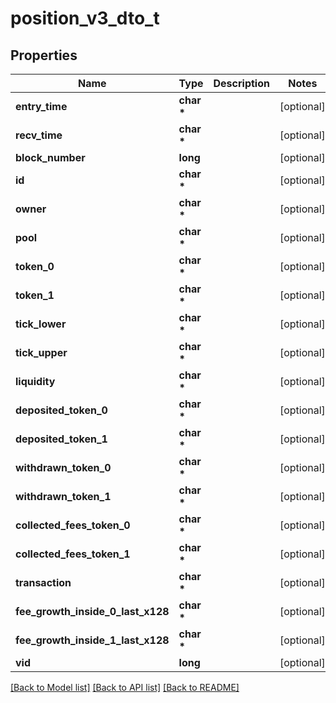 # position_v3_dto_t

## Properties
Name | Type | Description | Notes
------------ | ------------- | ------------- | -------------
**entry_time** | **char \*** |  | [optional] 
**recv_time** | **char \*** |  | [optional] 
**block_number** | **long** |  | [optional] 
**id** | **char \*** |  | [optional] 
**owner** | **char \*** |  | [optional] 
**pool** | **char \*** |  | [optional] 
**token_0** | **char \*** |  | [optional] 
**token_1** | **char \*** |  | [optional] 
**tick_lower** | **char \*** |  | [optional] 
**tick_upper** | **char \*** |  | [optional] 
**liquidity** | **char \*** |  | [optional] 
**deposited_token_0** | **char \*** |  | [optional] 
**deposited_token_1** | **char \*** |  | [optional] 
**withdrawn_token_0** | **char \*** |  | [optional] 
**withdrawn_token_1** | **char \*** |  | [optional] 
**collected_fees_token_0** | **char \*** |  | [optional] 
**collected_fees_token_1** | **char \*** |  | [optional] 
**transaction** | **char \*** |  | [optional] 
**fee_growth_inside_0_last_x128** | **char \*** |  | [optional] 
**fee_growth_inside_1_last_x128** | **char \*** |  | [optional] 
**vid** | **long** |  | [optional] 

[[Back to Model list]](../README.md#documentation-for-models) [[Back to API list]](../README.md#documentation-for-api-endpoints) [[Back to README]](../README.md)


